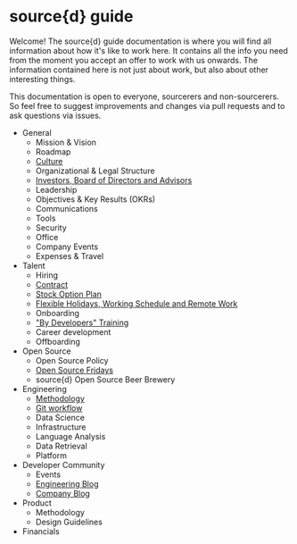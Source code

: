 # source{d} guide

Welcome! The source{d} guide documentation is where you will find all information about how it's like to work here. It contains all the info you need from the moment you accept an offer to work with us onwards. The information contained here is not just about work, but also about other interesting things.

This documentation is open to everyone, sourcerers and non-sourcerers. So feel free to suggest improvements and changes via pull requests and to ask questions via issues.

* General
  * Mission & Vision
  * Roadmap
  * [Culture](https://github.com/src-d/guide/blob/master/general/culture.md)
  * Organizational & Legal Structure
  * [Investors, Board of Directors and Advisors](https://github.com/src-d/guide/blob/master/general/investors_board_advisors.md)
  * Leadership
  * Objectives & Key Results (OKRs)
  * Communications
  * Tools
  * Security
  * Office
  * Company Events
  * Expenses & Travel
* Talent
  * Hiring
  * [Contract](https://github.com/src-d/guide/blob/master/talent/contract.md)
  * [Stock Option Plan](https://github.com/src-d/guide/blob/master/talent/esop.md)
  * [Flexible Holidays, Working Schedule and Remote Work](https://github.com/src-d/guide/blob/master/talent/flexible_holidays_working_schedule_%20remote_work.md)
  * Onboarding
  * ["By Developers" Training](https://github.com/src-d/guide/blob/master/talent/by-developers-training/README.md)
  * Career development
  * Offboarding
* Open Source
  * Open Source Policy
  * [Open Source Fridays](https://github.com/src-d/guide/blob/master/open-source/open_source_fridays.md)
  * source{d} Open Source Beer Brewery
* Engineering
  * [Methodology](engineering/methodology.md)
  * [Git workflow](engineering/git-flow.md)
  * Data Science
  * Infrastructure
  * Language Analysis
  * Data Retrieval
  * Platform
* Developer Community
  * Events
  * <a href="https://blog.sourced.tech">Engineering Blog</a>
  * <a href="https://medium.com/source-d">Company Blog</a>
* Product
  * Methodology
  * Design Guidelines
* Financials
